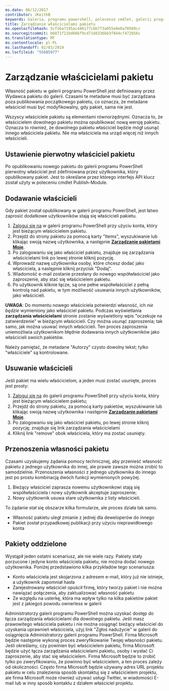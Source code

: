 ```yaml
---
ms.date: 06/12/2017
contributor: JKeithB
keywords: Galeria, programu powershell, polecenie cmdlet, galerii programu PowerShell
title: Zarządzanie właścicielami pakietu
ms.openlocfilehash: 5cf26a7195ac446177cbb7f3a055e8e0a78569cc
ms.sourcegitcommit: b6871f21bd666f9cd71dd336bb3f844cf472b56c
ms.translationtype: MT
ms.contentlocale: pl-PL
ms.lasthandoff: 02/03/2019
ms.locfileid: "55685977"
---
```

# <a name="managing-package-owners"></a>Zarządzanie właścicielami pakietu

Własność pakietu w galerii programu PowerShell jest definiowany przez Wydawca pakietu do galerii.
Czasami te metadane musi być zarządzana poza publikowania początkowego pakietu, co oznacza, że metadane właściciel musi być modyfikowalny, gdy pakiet, sama nie jest.

Wszyscy właściciele pakietu są elementami równorzędnymi.
Oznacza to, że właścicielem dowolnego pakietu można opublikować nową wersję pakietu. Oznacza to również, że dowolnego pakietu właściciel będzie mógł usunąć innego właściciela pakietu.
Nie ma właściciela ma urząd więcej niż innych właścicieli.

## <a name="setting-a-packages-initial-owner"></a>Ustawienie pierwotny właściciel pakietu

Po opublikowaniu nowego pakietu do galerii programu PowerShell pierwotny właściciel jest zdefiniowana przez użytkownika, który opublikowany pakiet. Jest to określane przez którego interfejs API klucz został użyty w poleceniu cmdlet Publish-Module.

## <a name="adding-owners"></a>Dodawanie właścicieli

Gdy pakiet został opublikowany w galerii programu PowerShell, jest łatwo zaprosić dodatkowe użytkowników stają się właścicieli pakietu.

1. [Zaloguj się na](https://powershellgallery.com/users/account/LogOn) w galerii programu PowerShell przy użyciu konta, który jest bieżącym właścicielem pakietu.
2. Przejdź do strony pakietu za pomocą karty "Items", wyszukiwanie lub klikając swoją nazwę użytkownika, a następnie [ **Zarządzanie pakietami Moje**](https://www.powershellgallery.com/account/Packages).
3. Po zalogowaniu się jako właściciel pakietu, znajduje się zarządzania właścicielami link po lewej stronie kliknij pozycję.
4. Wprowadź nazwę użytkownika osoby, które chcesz dodać jako właściciela, a następnie kliknij przycisk "Dodaj".
5. Wiadomość e-mail zostanie przesłany do nowego współwłaściciel jako zaproszenie, aby stać się właścicielem pakietu.
6. Po użytkownik kliknie łącze, są one pełne współwłaściciel z pełną kontrolą nad pakietu, w tym możliwość usuwania innych użytkowników, jako właścicieli.

**UWAGA**: Do momentu nowego właściciela potwierdzi własność, ich *nie będzie* wymieniony jako właściciel pakietu.
Podczas wyświetlania **zarządzania właścicielami** stronie zostanie wyświetlony wpis "oczekuje na zatwierdzenie" w bieżącym właścicieli.
Czy można usunąć zaproszenia; tak samo, jak można usuwać innych właścicieli.
Ten proces zaproszenia uniemożliwia użytkownikom błędnie dodawania innych użytkowników jako właścicieli swoich pakietów.

Należy pamiętać, że metadane "Autorzy" czysto dowolny tekst; tylko "właściciele" są kontrolowane.


## <a name="removing-owners"></a>Usuwanie właścicieli

Jeśli pakiet ma wielu właścicielom, a jeden musi zostać usunięte, proces jest prosty:

1. [Zaloguj się na](https://powershellgallery.com/users/account/LogOn) do galerii programu PowerShell przy użyciu konta, który jest bieżącym właścicielem pakietu;
2. Przejdź do strony pakietu, za pomocą karty pakietów, wyszukiwanie lub klikając swoją nazwę użytkownika i następnie [ **Zarządzanie pakietami Moje**](https://www.powershellgallery.com/account/Packages).
3. Po zalogowaniu się jako właściciel pakietu, po lewej stronie kliknij pozycję; znajduje się link zarządzania właścicielami
4. Kliknij link "remove" obok właściciela, który ma zostać usunięty.



## <a name="transferring-package-ownership"></a>Przenoszenia własności pakietu

Czasami uzyskujemy żądania pomocy technicznej, aby przenieść własność pakietu z jednego użytkownika do innej, ale prawie zawsze można zrobić to samodzielnie.
Przenoszenia własności z jednego użytkownika do innego jest po prostu kombinacją dwóch funkcji wymienionych powyżej.

1. Bieżący właściciel zaprasza nowemu użytkownikowi stają się współwłaściciela i nowy użytkownik akceptuje zaproszenie;
2. Nowy użytkownik usuwa stare użytkownika z listy właścicieli.

To żądanie stał się obszarze kilka formularze, ale proces działa tak samo.

- Własność pakietu uległ zmianie z jednej dla deweloperów do innego
- Pakiet został przypadkowej publikacji przy użyciu nieprawidłowego konta


## <a name="orphaned-packages"></a>Pakiety oddzielone

Wystąpił jeden ostatni scenariusz, ale nie wiele razy.
Pakiety stały porzucone i jedyne konto właściciela pakietu, nie można dodać nowego użytkownika.
Poniżej przedstawiono kilka przykładów tego scenariusza:

- Konto właściciela jest skojarzona z adresem e-mail, który już nie istnieje, a użytkownik zapomniał hasła
- Zarejestrowany właściciel opuścił firmę, który tworzy pakiet i nie można nawiązać połączenia, aby zaktualizować własność pakietu
- Ze względu na usterkę, która ma wpływ tylko na kilka pakietów pakiet jest z jakiegoś powodu ownerless w galerii

Administratorzy galerii programu PowerShell można uzyskać dostęp do łącza zarządzania właścicielami dla dowolnego pakietu.
Jeśli masz prawowitego właściciela pakietu i nie można osiągnąć bieżący właściciel do uzyskania uprawnień właściciela, użyj link "Zgłoś nadużycie" w galerii do osiągnięcia Administratorzy galerii programu PowerShell.
Firma Microsoft będzie następnie wykonaj proces zweryfikowanie Twojej własności pakietu.
Jeśli określamy, czy powinien być właścicielem pakietu, firma Microsoft będzie użyć łącza zarządzania właścicielami pakietu, osoby i wysłać Ci zaproszenie, aby stać się właścicielem.
Firma Microsoft będzie to zrobić tylko po zweryfikowaniu, że powinno być właścicielem, a ten proces zależy od okoliczności.
Często firma Microsoft będzie używany adres URL projektu pakietu w celu znalezienia sposób skontaktuj się z właścicielem projektu, ale firma Microsoft może również używać usługi Twitter, w wiadomości E-mail lub w inny sposób kontaktu z działem właściciel projektu.
